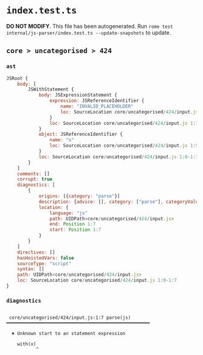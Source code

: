 # `index.test.ts`

**DO NOT MODIFY**. This file has been autogenerated. Run `rome test internal/js-parser/index.test.ts --update-snapshots` to update.

## `core > uncategorised > 424`

### `ast`

```javascript
JSRoot {
	body: [
		JSWithStatement {
			body: JSExpressionStatement {
				expression: JSReferenceIdentifier {
					name: "INVALID_PLACEHOLDER"
					loc: SourceLocation core/uncategorised/424/input.js 1:7-1:7
				}
				loc: SourceLocation core/uncategorised/424/input.js 1:7-1:7
			}
			object: JSReferenceIdentifier {
				name: "x"
				loc: SourceLocation core/uncategorised/424/input.js 1:5-1:6 (x)
			}
			loc: SourceLocation core/uncategorised/424/input.js 1:0-1:7
		}
	]
	comments: []
	corrupt: true
	diagnostics: [
		{
			origins: [{category: "parse"}]
			description: {advice: [], category: ["parse"], categoryValue: "js", message: [RAW_MARKUP {value: "Unknown start to an "}, "statement expression"]}
			location: {
				language: "js"
				path: UIDPath<core/uncategorised/424/input.js>
				end: Position 1:7
				start: Position 1:7
			}
		}
	]
	directives: []
	hasHoistedVars: false
	sourceType: "script"
	syntax: []
	path: UIDPath<core/uncategorised/424/input.js>
	loc: SourceLocation core/uncategorised/424/input.js 1:0-1:7
}
```

### `diagnostics`

```

 core/uncategorised/424/input.js:1:7 parse(js) ━━━━━━━━━━━━━━━━━━━━━━━━━━━━━━━━━━━━━━━━━━━━━━━━━━━━━

  ✖ Unknown start to an statement expression

    with(x)
           ^


```
